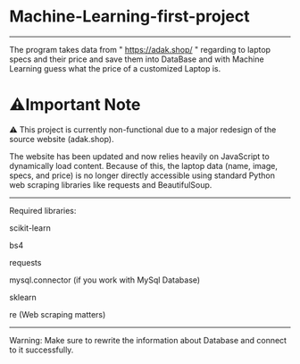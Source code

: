 # Machine-Learning-first-project
********************************************************************************************


The program takes data from " https://adak.shop/ " regarding to laptop specs and their price and save them into DataBase and with Machine Learning guess what the price of a customized Laptop is.

# ⚠️Important Note
⚠️ This project is currently non-functional due to a major redesign of the source website (adak.shop).

The website has been updated and now relies heavily on JavaScript to dynamically load content. Because of this, the laptop data (name, image, specs, and price) is no longer directly accessible using standard Python web scraping libraries like requests and BeautifulSoup.
********************************************************************************************
Required libraries:

scikit-learn

bs4

requests

mysql.connector (if you work with MySql Database)

sklearn

re (Web scraping matters)

********************************************************************************************
Warning: Make sure to rewrite the information about Database and connect to it successfully.
